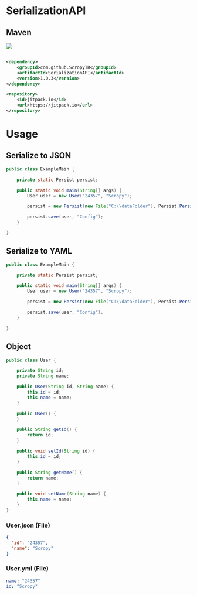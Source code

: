 # SerializationAPI

## Maven

[![](https://jitpack.io/v/ScropyTR/SerializationAPI.svg)](https://jitpack.io/#ScropyTR/SerializationAPI)

```pom.xml

<dependency>
    <groupId>com.github.ScropyTR</groupId>
    <artifactId>SerializationAPI</artifactId>
    <version>1.0.3</version>
</dependency>

<repository>
    <id>jitpack.io</id>
    <url>https://jitpack.io</url>
</repository>
```

# Usage

## Serialize to JSON
``` java
public class ExampleMain {

    private static Persist persist;

    public static void main(String[] args) {
        User user = new User("24357", "Scropy");

        persist = new Persist(new File("C:\\dataFolder"), Persist.PersistyType.JSON);

        persist.save(user, "Config");
    }

}
```

## Serialize to YAML
``` java
public class ExampleMain {

    private static Persist persist;

    public static void main(String[] args) {
        User user = new User("24357", "Scropy");

        persist = new Persist(new File("C:\\dataFolder"), Persist.PersistyType.YAML);

        persist.save(user, "Config");
    }

}
```

## Object

``` java
public class User {

    private String id;
    private String name;

    public User(String id, String name) {
        this.id = id;
        this.name = name;
    }

    public User() {
    }

    public String getId() {
        return id;
    }

    public void setId(String id) {
        this.id = id;
    }

    public String getName() {
        return name;
    }

    public void setName(String name) {
        this.name = name;
    }
}

```


### User.json (File)

``` json
{
  "id": "24357",
  "name": "Scropy"
}

```

### User.yml (File)
``` yml
name: "24357"
id: "Scropy"

```

